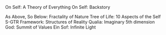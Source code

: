 
On Self: A Theory of Everything
On Self: Backstory

As Above, So Below: Fractality of Nature
Tree of Life: 10 Aspects of the Self
S-GTR Framework: Structures of Reality
Qualia: Imaginary 5th dimension
God: Summit of Values
Ein Sof: Infinite Light